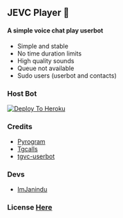 ## JEVC Player 🎵

#### A simple voice chat play userbot

- Simple and stable
- No time duration limits
- High quality sounds
- Queue not available
- Sudo users (userbot and contacts)

### Host Bot

[![Deploy To Heroku](https://www.herokucdn.com/deploy/button.svg)](https://heroku.com/deploy?template=https://github.com/ImJanindu/vcplayerbot)

### Credits

- [Pyrogram](https://github.com/pyrogram/pyrogram)
- [Tgcalls](https://github.com/MarshalX/tgcalls)
- [tgvc-userbot](https://github.com/callsmusic/tgvc-userbot)

### Devs

- [ImJanindu](https://github.com/ImJanindu)

### License [Here](https://github.com/ImJanindu/vcplayerbot/blob/7fe6f278887a0d5d926253ab1ac0b163fadfa6d0/LICENSE)

